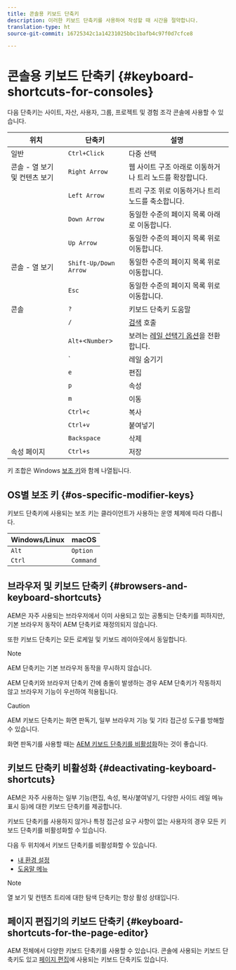 ```yaml
---
title: 콘솔용 키보드 단축키
description: 이러한 키보드 단축키를 사용하여 작성할 때 시간을 절약합니다.
translation-type: ht
source-git-commit: 16725342c1a14231025bbc1bafb4c97f0d7cfce8

---
```



# 콘솔용 키보드 단축키 {#keyboard-shortcuts-for-consoles}

다음 단축키는 사이트, 자산, 사용자, 그룹, 프로젝트 및 경험 조각 콘솔에 사용할 수 있습니다.

| 위치 | 단축키 | 설명 |
|---|---|---|
| 일반 | `Ctrl+Click` | 다중 선택 |
| 콘솔 - 열 보기 및 컨텐츠 보기 | `Right Arrow` | 웹 사이트 구조 아래로 이동하거나 트리 노드를 확장합니다. |
|  | `Left Arrow` | 트리 구조 위로 이동하거나 트리 노드를 축소합니다. |
|  | `Down Arrow` | 동일한 수준의 페이지 목록 아래로 이동합니다. |
|  | `Up Arrow` | 동일한 수준의 페이지 목록 위로 이동합니다. |
| 콘솔 - 열 보기 | `Shift-Up/Down Arrow` | 동일한 수준의 페이지 목록 위로 이동합니다. |
|  | `Esc` | 동일한 수준의 페이지 목록 위로 이동합니다. |
| 콘솔 | `?` | 키보드 단축키 도움말 |
|  | `/` | [검색](/help/sites-cloud/authoring/getting-started/search.md) 호출 |
|  | `Alt+`&lt;`Number`> | 보려는 [레일 선택기 옵션](/help/sites-cloud/authoring/getting-started/basic-handling.md#rail-selector)을 전환합니다. |
|  | ` | 레일 숨기기 |
|  | `e` | 편집 |
|  | `p` | 속성 |
|  | `m` | 이동 |
|  | `Ctrl+c` | 복사 |
|  | `Ctrl+v` | 붙여넣기 |
|  | `Backspace` | 삭제 |
| 속성 페이지 | `Ctrl+s` | 저장 |

키 조합은 Windows [보조 키](#os-specific-modifier-keys)와 함께 나열됩니다.

## OS별 보조 키 {#os-specific-modifier-keys}

키보드 단축키에 사용되는 보조 키는 클라이언트가 사용하는 운영 체제에 따라 다릅니다.

| Windows/Linux | macOS |
|---|---|
| `Alt` | `Option` |
| `Ctrl` | `Command` |

## 브라우저 및 키보드 단축키 {#browsers-and-keyboard-shortcuts}

AEM은 자주 사용되는 브라우저에서 이미 사용되고 있는 공통되는 단축키를 피하지만, 기본 브라우저 동작이 AEM 단축키로 재정의되지 않습니다.

또한 키보드 단축키는 모든 로케일 및 키보드 레이아웃에서 동일합니다.

>[!NOTE]
>
>AEM 단축키는 기본 브라우저 동작을 무시하지 않습니다.
>
>AEM 단축키와 브라우저 단축키 간에 충돌이 발생하는 경우 AEM 단축키가 작동하지 않고 브라우저 기능이 우선하여 적용됩니다.

>[!CAUTION]
>
>AEM 키보드 단축키는 화면 판독기, 일부 브라우저 기능 및 기타 접근성 도구를 방해할 수 있습니다.
>
>화면 판독기를 사용할 때는 [AEM 키보드 단축키를 비활성화](#deactivating-keyboard-shortcuts)하는 것이 좋습니다.

## 키보드 단축키 비활성화 {#deactivating-keyboard-shortcuts}

AEM은 자주 사용하는 일부 기능(편집, 속성, 복사/붙여넣기, 다양한 사이드 레일 메뉴 표시 등)에 대한 키보드 단축키를 제공합니다.

키보드 단축키를 사용하지 않거나 특정 접근성 요구 사항이 없는 사용자의 경우 모든 키보드 단축키를 비활성화할 수 있습니다.

다음 두 위치에서 키보드 단축키를 비활성화할 수 있습니다.

* [내 환경 설정](/help/sites-cloud/authoring/getting-started/account-environment.md#my-preferences)
* [도움말 메뉴](/help/sites-cloud/authoring/getting-started/basic-handling.md#accessing-help)

>[!NOTE]
>
>열 보기 및 컨텐츠 트리에 대한 탐색 단축키는 항상 활성 상태입니다.

## 페이지 편집기의 키보드 단축키 {#keyboard-shortcuts-for-the-page-editor}

AEM 전체에서 다양한 키보드 단축키를 사용할 수 있습니다. 콘솔에 사용되는 키보드 단축키도 있고 [페이지 편집](/help/sites-cloud/authoring/fundamentals/keyboard-shortcuts.md)에 사용되는 키보드 단축키도 있습니다.
